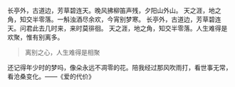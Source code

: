 长亭外，古道边，芳草碧连天。晚风拂柳笛声残，夕阳山外山。
天之涯，地之角，知交半零落。一斛浊酒尽余欢，今宵别梦寒。
长亭外，古道边，芳草碧连天。问君此去几时来，来时莫徘徊。
天之涯，地之角，知交半零落。人生难得是欢聚，惟有别离多。

> 离别之心，人生难得是相聚

还记得年少时的梦吗，像朵永远不凋零的花。陪我经过那风吹雨打，看世事无常，看沧桑变化。 
​                                     ——《爱的代价》